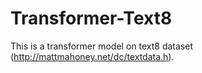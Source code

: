# Transformer-Text8

This is a transformer model on text8 dataset (http://mattmahoney.net/dc/textdata.h).
